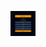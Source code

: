   <img src="https://github.com/hoseinrashidi-urmavi/Quiz-App/blob/master/quizapp.png"  width="40" height="40"/>&nbsp;

